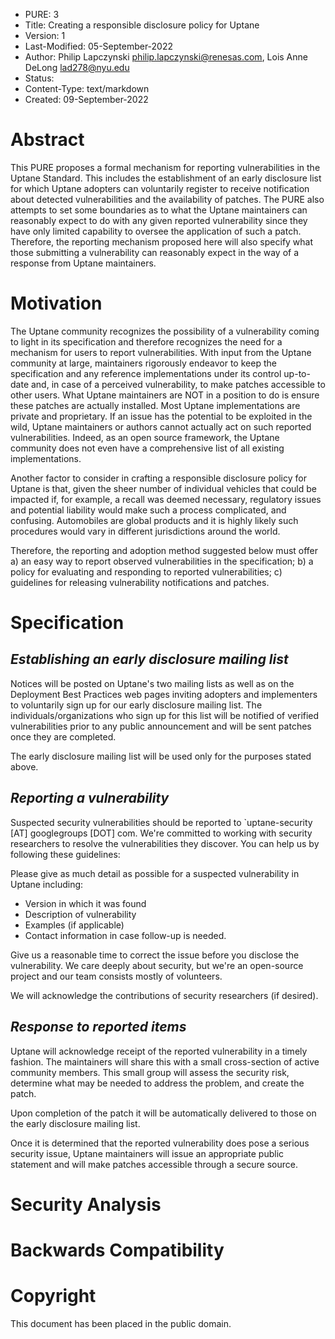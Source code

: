 * PURE: 3
* Title: Creating a responsible disclosure policy for Uptane
* Version: 1
* Last-Modified: 05-September-2022 
* Author: Philip Lapczynski philip.lapczynski@renesas.com, Lois Anne DeLong  lad278@nyu.edu
* Status: 
* Content-Type: text/markdown
* Created: 09-September-2022

# Abstract

This PURE proposes a formal mechanism for reporting vulnerabilities in the Uptane Standard. This includes the establishment of an early disclosure list for which Uptane adopters can voluntarily register to receive notification about detected vulnerabilities and the availability of patches. The PURE also attempts to set some boundaries as to what the Uptane maintainers can reasonably expect to do with any given reported vulnerability since they have only limited capability to oversee the application of such a patch. Therefore, the reporting mechanism proposed here will also specify what those submitting a vulnerability can reasonably expect in the way of a response from Uptane maintainers.

# Motivation

The Uptane community recognizes the possibility of a vulnerability coming to light in its specification and therefore recognizes the need for a mechanism for users to report vulnerabilities. With input from the Uptane community at large, maintainers rigorously endeavor to keep the specification and any reference implementations under its control up-to-date and, in case of a perceived vulnerability, to make patches accessible to other users. What Uptane maintainers are NOT in a position to do is ensure these patches are actually installed.  Most Uptane implementations are private and proprietary. If an issue has the potential to be exploited in the wild, Uptane maintainers or authors cannot actually act on such reported vulnerabilities. Indeed, as an open source framework, the Uptane community does not even have a comprehensive list of all existing implementations. 

Another factor to consider in crafting a responsible disclosure policy for Uptane is that, given the sheer number of individual vehicles that could be impacted if, for example, a recall was deemed necessary, regulatory issues and potential liability would make such a process complicated, and confusing. Automobiles are global products and it is highly likely such procedures would vary in different jurisdictions around the world.

Therefore, the reporting and adoption method suggested below must offer a) an easy way to report observed vulnerabilities in the specification; b) a policy for evaluating and responding to reported vulnerabilities; c) guidelines for releasing vulnerability notifications and patches.

# Specification

## *Establishing an early disclosure mailing list*
Notices will be posted on Uptane's two mailing lists as well as on the Deployment Best Practices web pages inviting adopters and implementers to voluntarily sign up for our early disclosure mailing list. The individuals/organizations who sign up for this list will be notified of verified vulnerabilities prior to any public announcement and will be sent patches once they are completed.

The early disclosure mailing list will be used only for the purposes stated above.

## *Reporting a vulnerability*
Suspected security vulnerabilities should be reported to `uptane-security [AT] googlegroups [DOT] com. We're committed to working with security researchers to resolve the vulnerabilities they discover. You can help us by following these guidelines:

Please give as much detail as possible for a suspected vulnerability in Uptane including:

* Version in which it was found
* Description of vulnerability
* Examples (if applicable)
* Contact information in case follow-up is needed.

Give us a reasonable time to correct the issue before you disclose the vulnerability. We care deeply about security, but we're an open-source project and our team consists mostly of volunteers.

We will acknowledge the contributions of security researchers (if desired).

## *Response to reported items* 
Uptane will acknowledge receipt of the reported vulnerability in a timely fashion. The maintainers will share this with a small cross-section of active community members. This small group will assess the security risk, determine what may be needed to address the problem, and create the patch.

Upon completion of the patch it will be automatically delivered to those on the early disclosure mailing list.

Once it is determined that the reported vulnerability does pose a serious security issue, Uptane maintainers will issue an appropriate public statement and will make patches accessible through a secure source. 

# Security Analysis

# Backwards Compatibility 


# Copyright 
This document has been placed in the public domain.
